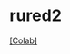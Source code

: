 # rured2

[[Colab]](https://colab.research.google.com/drive/1h6fHEJZNJsn7WZaxgHJHn972hDi8JTqX?usp=sharing)
